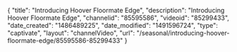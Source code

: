 {
    "title": "Introducing Hoover Floormate Edge",
    "description": "Introducing Hoover Floormate Edge",
    "channelid": "85595586",
    "videoid": "85299433",
    "date_created": "1486489225",
    "date_modified": "1491596724",
    "type": "captivate",
    "layout": "channelVideo",
    "url": "\/seasonal\/introducing-hoover-floormate-edge\/85595586-85299433"
}
